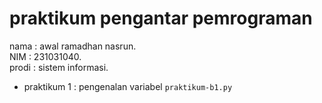 # praktikum pengantar pemrograman
<div> nama : awal ramadhan nasrun. <div>
<div> NIM : 231031040. <div>
<div> prodi : sistem informasi. <div>

* praktikum 1 : pengenalan variabel `praktikum-b1.py`
